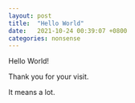 ```yaml
---
layout: post
title:  "Hello World"
date:   2021-10-24 00:39:07 +0800
categories: nonsense
---
```


Hello World!

Thank you for your visit. 

It means a lot.
